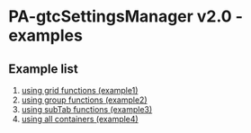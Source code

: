 PA-gtcSettingsManager v2.0 - examples
===============================================================================

## Example list ##

1. [using grid functions (example1)](example1/)
2. [using group functions (example2)](example2/)
3. [using subTab functions (example3)](example3/)
4. [using all containers (example4)](example4/)
